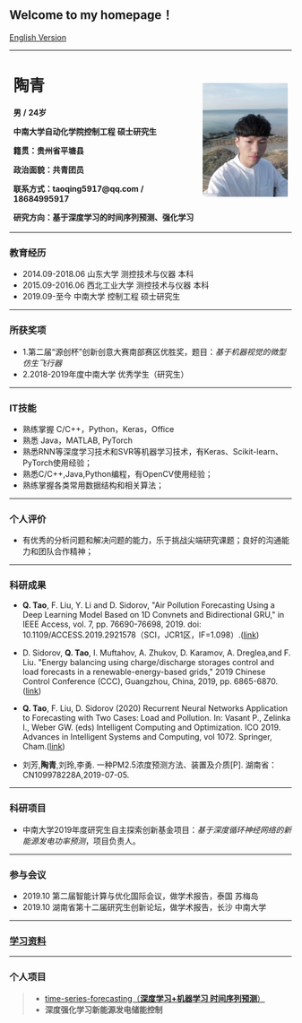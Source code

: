 ## Welcome to my homepage！

[English Version](index-en.md)




<table border="0">
  <tr>
    <td width="67%">
      <h1>陶青</h1>
      <p><b>男 / 24岁 </b></p>
      <p><b>中南大学自动化学院控制工程 硕士研究生</b></p>
      <p><b>籍贯：贵州省平塘县</b></p>
      <p><b>政治面貌：共青团员</b></p>
      <p><b>联系方式：taoqing5917@qq.com / 18684995917</b></p>
      <p><b>研究方向：基于深度学习的时间序列预测、强化学习</b></p>
    </td>
    <td width="33%">
      <img src="/taoqing5917.jpg" width="100%">      
    </td>
  </tr>
</table>



### **教育经历**
- 2014.09-2018.06 山东大学 测控技术与仪器 本科
- 2015.09-2016.06 西北工业大学 测控技术与仪器 本科
- 2019.09-至今 中南大学 控制工程 硕士研究生

---------------------------

### **所获奖项**
- 1.第二届“源创杯”创新创意大赛南部赛区优胜奖，题目：*基于机器视觉的微型仿生飞行器*
- 2.2018-2019年度中南大学 优秀学生（研究生）

---------------------------

### **IT技能**
- 熟练掌握  C/C++，Python，Keras，Office
- 熟悉		 Java，MATLAB, PyTorch
- 熟悉RNN等深度学习技术和SVR等机器学习技术，有Keras、Scikit-learn、PyTorch使用经验；
- 熟悉C/C++,Java,Python编程，有OpenCV使用经验；
- 熟练掌握各类常用数据结构和相关算法；

---------------------------

### **个人评价**
- 有优秀的分析问题和解决问题的能力，乐于挑战尖端研究课题；良好的沟通能力和团队合作精神；

---------------------------

### **科研成果**

- **Q. Tao**, F. Liu, Y. Li and D. Sidorov, "Air Pollution Forecasting Using a Deep Learning Model Based on 1D Convnets and Bidirectional GRU," in IEEE Access, vol. 7, pp. 76690-76698, 2019. doi: 10.1109/ACCESS.2019.2921578（SCI，JCR1区，IF=1.098）.([link](https://ieeexplore.ieee.org/document/8732985))

- D. Sidorov, **Q. Tao**, I. Muftahov, A. Zhukov, D. Karamov, A. Dreglea,and F. Liu. "Energy balancing using charge/discharge storages control and load forecasts in a renewable-energy-based grids," 2019 Chinese Control Conference (CCC), Guangzhou, China, 2019, pp. 6865-6870.([link](https://ieeexplore.ieee.org/document/8865777))
- **Q. Tao**, F. Liu, D. Sidorov (2020) Recurrent Neural Networks Application to Forecasting with Two Cases: Load and Pollution. In: Vasant P., Zelinka I., Weber GW. (eds) Intelligent Computing and Optimization. ICO 2019. Advances in Intelligent Systems and Computing, vol 1072. Springer, Cham.([link](https://link.springer.com/chapter/10.1007/978-3-030-33585-4_37))
- 刘芳,**陶青**,刘玲,李勇. 一种PM2.5浓度预测方法、装置及介质[P]. 湖南省：CN109978228A,2019-07-05.

---------------------------

### **科研项目**
- 中南大学2019年度研究生自主探索创新基金项目：*基于深度循环神经网络的新能源发电功率预测*，项目负责人。

---------------------------

### **参与会议**
- 2019.10  第二届智能计算与优化国际会议，做学术报告，泰国 苏梅岛
- 2019.10  湖南省第十二届研究生创新论坛，做学术报告，长沙 中南大学


---------------------


### **[学习资料](LearningPlan.md)**


-------------

### 个人项目
> - [time-series-forecasting（**深度学习+机器学习 时间序列预测**）](https://github.com/taoqing5917/time-series-forecasting)
> - **深度强化学习新能源发电储能控制**

